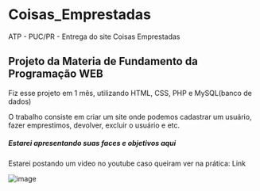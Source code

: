 # Coisas_Emprestadas
 ATP - PUC/PR - Entrega do site Coisas Emprestadas
 
 <h2 style=color: red;>Projeto da Materia de Fundamento da Programação WEB</h2>
 
 Fiz esse projeto em 1 mês, utilizando HTML, CSS, PHP e MySQL(banco de dados)

 <p><italic>O trabalho consiste em criar um site onde podemos cadastrar um usuário, fazer emprestimos, devolver, excluir o usuário e etc.</italic></p>
 
 <h5>Estarei apresentando suas faces e objetivos aqui</h5>
 <p>Estarei postando um video no youtube caso queiram ver na prática: <a>Link</a>
 
 ![image](https://user-images.githubusercontent.com/97964206/204547070-32222961-07be-468f-8653-2a61e1577e5e.png)

 
